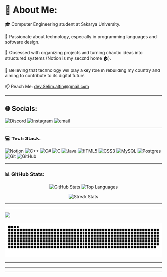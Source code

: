 # 💫 About Me:
🎓 Computer Engineering student at Sakarya University.<br><br>🧠 Passionate about technology, especially in programming languages and software design.<br><br>📌 Obsessed with organizing projects and turning chaotic ideas into structured systems (Notion is my second home 🏠).<br><br>💪 Believing that technology will play a key role in rebuilding my country and aiming to contribute to its digital future.<br><br>📫  Reach Me: dev.Selim.altin@gmail.com 

<hr/>

## 🌐 Socials:
[![Discord](https://img.shields.io/badge/Discord-%237289DA.svg?logo=discord&logoColor=white)](https://discord.gg/selam1062) [![Instagram](https://img.shields.io/badge/Instagram-%23E4405F.svg?logo=Instagram&logoColor=white)](https://instagram.com/s.la55m) [![email](https://img.shields.io/badge/Email-D14836?logo=gmail&logoColor=white)](mailto:dev.selim.altin@gmail.com) 

<hr/>

### 💻 Tech Stack:
![Notion](https://img.shields.io/badge/Notion-%23000000.svg?style=plastic&logo=notion&logoColor=white) ![C++](https://img.shields.io/badge/c++-%2300599C.svg?style=plastic&logo=c%2B%2B&logoColor=white) ![C#](https://img.shields.io/badge/c%23-%23239120.svg?style=plastic&logo=csharp&logoColor=white) ![C](https://img.shields.io/badge/c-%2300599C.svg?style=plastic&logo=c&logoColor=white) ![Java](https://img.shields.io/badge/java-%23ED8B00.svg?style=plastic&logo=openjdk&logoColor=white) ![HTML5](https://img.shields.io/badge/html5-%23E34F26.svg?style=plastic&logo=html5&logoColor=white) ![CSS3](https://img.shields.io/badge/css3-%231572B6.svg?style=plastic&logo=css3&logoColor=white)  ![MySQL](https://img.shields.io/badge/mysql-4479A1.svg?style=plastic&logo=mysql&logoColor=white) ![Postgres](https://img.shields.io/badge/postgres-%23316192.svg?style=plastic&logo=postgresql&logoColor=white)  ![Git](https://img.shields.io/badge/git-%23F05033.svg?style=plastic&logo=git&logoColor=white) ![GitHub](https://img.shields.io/badge/github-%23121011.svg?style=plastic&logo=github&logoColor=white) 

<hr/>


<!-- Proudly created with GPRM ( https://gprm.itsvg.in ) -->


### 📊 GitHub Stats:

<p align="center">
  <img src="https://github-readme-stats.vercel.app/api?username=SelimAltn&show_icons=true&theme=transparent&hide_border=true&include_all_commits=true&count_private=true" alt="GitHub Stats" />
  <img src="https://github-readme-stats.vercel.app/api/top-langs/?username=SelimAltn&theme=transparent&hide_border=true&include_all_commits=true&count_private=true&layout=compact&hide=css" alt="Top Languages" />
</p>

<p align="center">
  <img src="https://nirzak-streak-stats.vercel.app/?user=SelimAltn&theme=transparent&hide_border=true" alt="Streak Stats" />
</p>

<hr/>

---
[![](https://visitcount.itsvg.in/api?id=SelimAltn&icon=0&color=0)](https://visitcount.itsvg.in)


<picture>
  <source media="(prefers-color-scheme: dark)" srcset="https://raw.githubusercontent.com/SelimAltn/SelimAltn/output/github-snake-dark.svg" />
  <source media="(prefers-color-scheme: light)" srcset="https://raw.githubusercontent.com/SelimAltn/SelimAltn/output/github-snake.svg" />
  <img alt="github-snake" src="https://raw.githubusercontent.com/SelimAltn/SelimAltn/output/github-snake.svg" />
</picture>
<hr/><hr/><hr/>


<!-- Proudly created with GPRM ( https://gprm.itsvg.in ) -->


